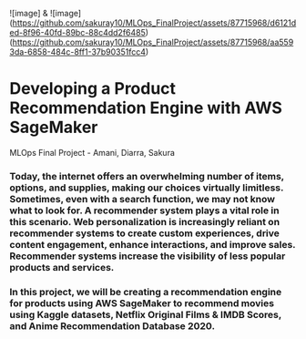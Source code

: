 ![image] & ![image] (https://github.com/sakuray10/MLOps_FinalProject/assets/87715968/d6121ded-8f96-40fd-89bc-88c4dd2f6485)
(https://github.com/sakuray10/MLOps_FinalProject/assets/87715968/aa5593da-6858-484c-8ff1-37b90351fcc4)
# Developing a Product Recommendation Engine with AWS SageMaker 

MLOps Final Project - Amani, Diarra, Sakura
### Today, the internet offers an overwhelming number of items, options, and supplies, making our choices virtually limitless. Sometimes, even with a search function, we may not know what to look for. A recommender system plays a vital role in this scenario. Web personalization is increasingly reliant on recommender systems to create custom experiences, drive content engagement, enhance interactions, and improve sales. Recommender systems increase the visibility of less popular products and services.  

### In this project, we will be creating a recommendation engine for products using AWS SageMaker to recommend movies using Kaggle datasets, Netflix Original Films & IMDB Scores, and Anime Recommendation Database 2020.
